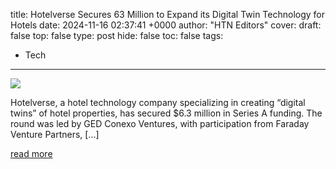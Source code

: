 title: Hotelverse Secures 63 Million to Expand its Digital Twin Technology for Hotels
date: 2024-11-16 02:37:41 +0000
author: "HTN Editors"
cover: 
draft: false
top: false
type: post
hide: false
toc: false
tags:
  - Tech
---

![](https://hoteltechnologynews.com/wp-content/uploads/2024/11/Screenshot-2024-11-15-202006-1024x577.png)

Hotelverse, a hotel technology company specializing in creating “digital twins” of hotel properties, has secured $6.3 million in Series A funding. The round was led by GED Conexo Ventures, with participation from Faraday Venture Partners, \[...\]

[read more](https://hoteltechnologynews.com/2024/11/hotelverse-secures-6-3-million-to-expand-its-digital-twin-technology-for-hotels/)
